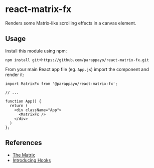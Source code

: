 # react-matrix-fx

Renders some Matrix-like scrolling effects in a canvas element.

## Usage

Install this module using npm:

`npm install git+https://github.com/parappayo/react-matrix-fx.git`

From your main React app file (eg. `App.js`) import the component and render it:

```
import MatrixFx from '@parappayo/react-matrix-fx';

// ...

function App() {
  return (
    <div className="App">
      <MatrixFx />
    </div>
  )
};
```

## References

* [The Matrix](https://www.imdb.com/title/tt0133093/)
* [Introducing Hooks](https://reactjs.org/docs/hooks-intro.html)
